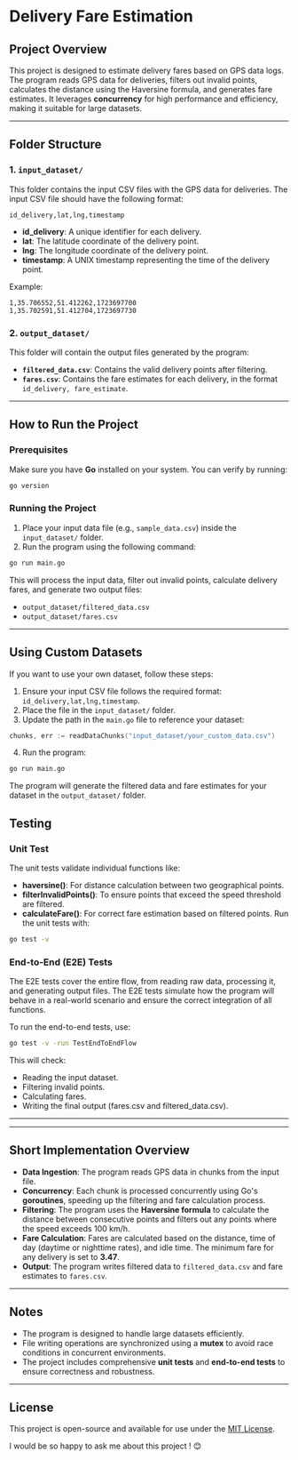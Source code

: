 # Delivery Fare Estimation

## Project Overview

This project is designed to estimate delivery fares based on GPS data logs. The program reads GPS data for deliveries, filters out invalid points, calculates the distance using the Haversine formula, and generates fare estimates. It leverages **concurrency** for high performance and efficiency, making it suitable for large datasets.

---

## Folder Structure

### 1. `input_dataset/`
This folder contains the input CSV files with the GPS data for deliveries. The input CSV file should have the following format:

```
id_delivery,lat,lng,timestamp
```

- **id_delivery**: A unique identifier for each delivery.
- **lat**: The latitude coordinate of the delivery point.
- **lng**: The longitude coordinate of the delivery point.
- **timestamp**: A UNIX timestamp representing the time of the delivery point.

Example:
```
1,35.706552,51.412262,1723697700
1,35.702591,51.412704,1723697730
```


### 2. `output_dataset/`
This folder will contain the output files generated by the program:

- **`filtered_data.csv`**: Contains the valid delivery points after filtering.
- **`fares.csv`**: Contains the fare estimates for each delivery, in the format `id_delivery, fare_estimate`.

---

## How to Run the Project

### Prerequisites
Make sure you have **Go** installed on your system. You can verify by running:
```bash
go version
```

### Running the Project

1. Place your input data file (e.g., `sample_data.csv`) inside the `input_dataset/` folder.
2. Run the program using the following command:

```bash
go run main.go
```

This will process the input data, filter out invalid points, calculate delivery fares, and generate two output files:

- `output_dataset/filtered_data.csv`
- `output_dataset/fares.csv`

---

## Using Custom Datasets

If you want to use your own dataset, follow these steps:

1. Ensure your input CSV file follows the required format: `id_delivery,lat,lng,timestamp`.
2. Place the file in the `input_dataset/` folder.
3. Update the path in the `main.go` file to reference your dataset:

```go
chunks, err := readDataChunks("input_dataset/your_custom_data.csv")
```

4. Run the program:

```bash
go run main.go
```

The program will generate the filtered data and fare estimates for your dataset in the `output_dataset/` folder.

## Testing
### Unit Test 
The unit tests validate individual functions like:

- **haversine()**: For distance calculation between two geographical points.
- **filterInvalidPoints()**: To ensure points that exceed the speed threshold are filtered.
- **calculateFare()**: For correct fare estimation based on filtered points.
Run the unit tests with:

```bash
go test -v
```

### End-to-End (E2E) Tests
The E2E tests cover the entire flow, from reading raw data, processing it, and generating output files. The E2E tests simulate how the program will behave in a real-world scenario and ensure the correct integration of all functions.

To run the end-to-end tests, use:

```bash
go test -v -run TestEndToEndFlow
```
This will check:

- Reading the input dataset.
- Filtering invalid points.
- Calculating fares.
- Writing the final output (fares.csv and filtered_data.csv).
---

---

## Short Implementation Overview

- **Data Ingestion**: The program reads GPS data in chunks from the input file.
- **Concurrency**: Each chunk is processed concurrently using Go's **goroutines**, speeding up the filtering and fare calculation process.
- **Filtering**: The program uses the **Haversine formula** to calculate the distance between consecutive points and filters out any points where the speed exceeds 100 km/h.
- **Fare Calculation**: Fares are calculated based on the distance, time of day (daytime or nighttime rates), and idle time. The minimum fare for any delivery is set to **3.47**.
- **Output**: The program writes filtered data to `filtered_data.csv` and fare estimates to `fares.csv`.

---

## Notes

- The program is designed to handle large datasets efficiently.
- File writing operations are synchronized using a **mutex** to avoid race conditions in concurrent environments.
- The project includes comprehensive **unit tests** and **end-to-end tests** to ensure correctness and robustness.

---

## License

This project is open-source and available for use under the [MIT License](LICENSE).

I would be so happy to ask me about this project ! 😊
